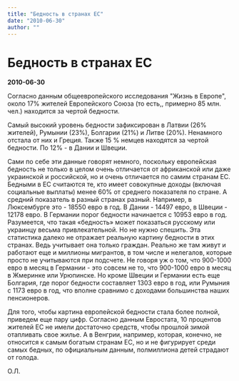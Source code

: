 ```yaml
---
title: "Бедность в странах ЕС"
date: "2010-06-30"
author: ""
---
```


# Бедность в странах ЕС

**2010-06-30** 

Cогласно данным общеевропейского исследования "Жизнь в Европе", около 17% жителей Европейского Союза (то есть,, примерно 85 млн. чел.) находится за чертой бедности.

Самый высокий уровень бедности зафиксирован в Латвии (26% жителей), Румынии (23%), Болгарии (21%) и Литве (20%). Ненамного отстала от них и Греция. Также 15 % немцев находятся за чертой бедности. По 12% - в Дании и Швеции.

Сами по себе эти данные говорят немного, поскольку европейская бедность не только в целом очень отличается от африканской или даже украинской и российской, но и очень отличается по самим странам ЕС. Бедными в ЕС считаются те, кто имеет совокупные доходы (включая социальные выплаты) менее 60% от среднего показателя по стране. А средний показатель в разный странах разный. Например, в Люксембурге это - 18550 евро в год. В Дании - 14497 евро, в Швеции - 12178 евро. В Германии порог бедности начинается с 10953 евро в год. Разумеется, что такая «бедность» может показаться русскому или украинцу весьма привлекательной. Но не нужно спешить. Эта статистика далеко не отражает реальную картину бедности в этих странах. Ведь учитывает она только граждан. Реально же там живут и работают еще и миллионы мигрантов, в том числе и нелегалов, которые просто не учитываются при подсчете. Не говоря уж о том, что 900-1000 евро в месяц в Германии - это совсем не то, что 900-1000 евро в месяц в Жмеринке или Урюпинске. Но кроме Швеции и Германии есть еще Болгария, где порог бедности составляет 1303 евро в год, или Румыния с 1173 евро в год, что вполне сравнимо с доходами большинства наших пенсионеров.

Для того, чтобы картина европейской бедности стала более полной, приведем еще пару цифр. Согласно данным Евростата, 10 процентов жителей ЕС не имели достаточно средств, чтобы прошлой зимой отапливать свое жилье. А в Венгрии, например, которая, конечно, не относится к самым богатым странам ЕС, но и не фигурирует среди самых бедных, по официальным данным, полмиллиона детей страдают от голода.

О.Л.